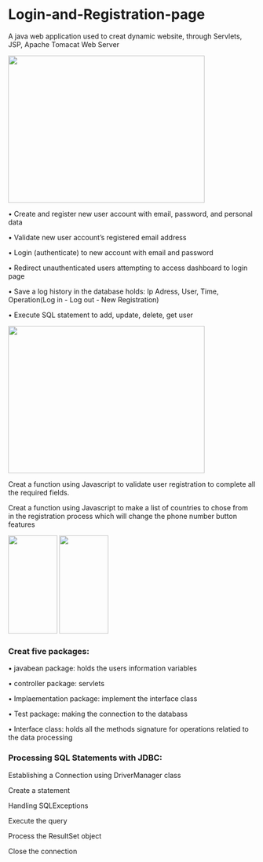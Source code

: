 # Login-and-Registration-page
A java web application used to creat dynamic website, through Servlets, JSP, Apache Tomacat Web Server

<img src="https://user-images.githubusercontent.com/27824023/35477094-25598f84-038a-11e8-8cdc-22d0a4b6fd51.JPG" width="400" height="300">

•	Create and register new user account with email, password, and personal data

•	Validate new user account’s registered email address

•	Login (authenticate) to new account with email and password

•	Redirect unauthenticated users attempting to access dashboard to login page

•	Save a log history in the database holds: Ip Adress, User, Time, Operation(Log in - Log out - New Registration)

•	Execute SQL statement to add, update, delete, get user 

<img src="https://user-images.githubusercontent.com/27824023/35477095-2565a31e-038a-11e8-8cfa-766e88f0f25b.JPG" width="400" height="300">

Creat a function using Javascript to validate user registration to complete all the required fields.

Creat a function using Javascript to make a list of countries to chose from in the registration process which will change the phone number button features  

<img src="https://user-images.githubusercontent.com/27824023/35477096-25725fb4-038a-11e8-9531-8dfcfcda9120.JPG" width="100" height="200"> <img src="https://user-images.githubusercontent.com/27824023/35477093-254aa88e-038a-11e8-8aba-a1f3e3449c15.JPG" width="100" height="200">

### Creat five packages:

•	javabean package: holds the users information variables

•	controller package: servlets

•	Implaementation package: implement the interface class

•	Test package: making the connection to the databass

•	Interface class: holds all the methods signature for operations relatied to the data processing


### Processing SQL Statements with JDBC:

Establishing a Connection using DriverManager class

Create a statement

Handling SQLExceptions

Execute the query

Process the ResultSet object

Close the connection



